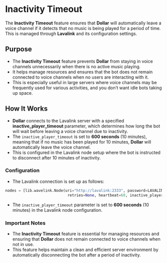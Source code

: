 # Inactivity Timeout

The **Inactivity Timeout** feature ensures that **Dollar** will automatically leave a voice channel if it detects that no music is being played for a period of time. This is managed through **Lavalink** and its configuration settings.

## Purpose
- The **Inactivity Timeout** feature prevents **Dollar** from staying in voice channels unnecessarily when there is no active music playing.
- It helps manage resources and ensures that the bot does not remain connected to voice channels when no users are interacting with it.
- This is especially useful in large servers where voice channels may be frequently used for various activities, and you don’t want idle bots taking up space.

## How It Works
- **Dollar** connects to the Lavalink server with a specified **inactive_player_timeout** parameter, which determines how long the bot will wait before leaving a voice channel due to inactivity.
- The `inactive_player_timeout` is set to **600 seconds** (10 minutes), meaning that if no music has been played for 10 minutes, **Dollar** will automatically leave the voice channel.
- This is configured in the Lavalink node setup where the bot is instructed to disconnect after 10 minutes of inactivity.

### Configuration
- The Lavalink connection is set up as follows:

```python
nodes = [lib.wavelink.Node(uri="http://lavalink:2333", password=LAVALINK_TOKEN, identifier="MAIN", 
							retries=None, heartbeat=60, inactive_player_timeout=600)]
```

- The `inactive_player_timeout` parameter is set to **600 seconds** (10 minutes) in the Lavalink node configuration.

### Important Notes

- The **Inactivity Timeout** feature is essential for managing resources and ensuring that **Dollar** does not remain connected to voice channels when not in use.
- This feature helps maintain a clean and efficient server environment by automatically disconnecting the bot after a period of inactivity.
